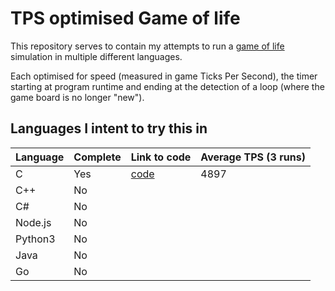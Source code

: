 # TPS optimised Game of life

This repository serves to contain my attempts to run a [game of life](https://en.wikipedia.org/wiki/Conway%27s_Game_of_Life) simulation in multiple different languages.

Each optimised for speed (measured in game Ticks Per Second), the timer starting at program runtime and ending at the detection of a loop (where the game board is no longer "new").

## Languages I intent to try this in

| Language | Complete | Link to code | Average TPS (3 runs) |
|---       |---       |---           |---|
| C        | Yes      | [code](./c/game_of_life.c) | 4897 |
| C++      | No       |              |  |
| C#       | No       |              |  |
| Node.js  | No       |              |  |
| Python3  | No       |              |  |
| Java     | No       |              |  |
| Go       | No       |              |  |
